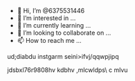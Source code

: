 - 👋 Hi, I’m @6375531446
- 👀 I’m interested in ...
- 🌱 I’m currently learning ...
- 💞️ I’m looking to collaborate on ...
- 📫 How to reach me ...

<!---
6375531446/6375531446 is a ✨ special ✨ repository because its `README.md` (this file) appears on your GitHub profile.
You can click the Preview link to take a look at your changes.
--->ud;diabdu instgarm   seini>ifvj/qqwpjipq
jdsbxl76r9808hv  kdbhv  ,mlcwldps\ 
c      mlvu
